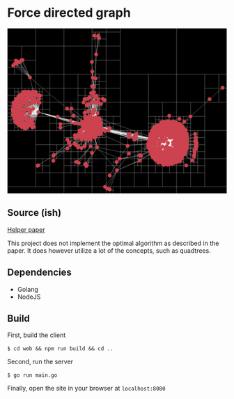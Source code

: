 # Force directed graph

![Example graph simulation](graph.png "example graph")

## Source (ish)
[Helper paper](https://www.researchgate.net/profile/Yifan-Hu-25/publication/235633159_Efficient_and_High_Quality_Force-Directed_Graph_Drawing/links/09e4151214090597a4000000/Efficient-and-High-Quality-Force-Directed-Graph-Drawing.pdf?origin=publication_detail&_tp=eyJjb250ZXh0Ijp7ImZpcnN0UGFnZSI6InB1YmxpY2F0aW9uIiwicGFnZSI6InB1YmxpY2F0aW9uRhttps://www.researchgate.net/profile/Yifan-Hu-25/publication/235633159_Efficient_and_High_Quality_Force-Directed_Graph_Drawing/links/09e4151214090597a4000000/Efficient-and-High-Quality-Force-Directed-Graph-Drawing.pdf?origin=publication_detail&_tp=eyJjb250ZXh0Ijp7ImZpcnN0UGFnZSI6InB1YmxpY2F0aW9uIiwicGFnZSI6InB1YmxpY2F0aWhttps://www.researchgate.net/profile/Yifan-Hu-25/publication/235633159_Efficient_and_High_Quality_Force-Directed_Graph_Drawing/links/09e4151214090597a4000000/Efficient-and-High-Quality-Force-Directed-Graph-Drawing.pdf?origin=publication_detail&_tp=eyJjb250ZXh0Ijp7ImZpcnN0UGFnZSI6InB1YmxpY2F0aW9uIiwicGFnZSI6InB1YmxpY2F0aW9uRG93bmxvYWQiLCJwcmV2aW91c1BhZ2UiOiJwdWJsahttps://www.researchgate.net/profile/Yifan-Hu-25/publication/235633159_Efficient_and_High_Quality_Force-Directed_Graph_Drawing/links/09e4151214090597a4000000/Efficient-and-High-Quality-Force-Directed-Graph-Drawing.pdf?origin=publication_detail&_tp=eyJjb250ZXh0Ijp7ImZpcnN0UGFnZSI6InB1YmxpY2F0aW9uIiwicGFnZSI6InB1YmxpY2F0aW9uRG93bmxvYWQiLCJwcmV2aW91c1BhZ2UiOiJwdWJsaWNhdGlvbiJ9fQ)

This project does not implement the optimal algorithm as described in the paper. It does however utilize a lot of the concepts, such as quadtrees.

## Dependencies
- Golang
- NodeJS

## Build
First, build the client
```
$ cd web && npm run build && cd ..
```
Second, run the server
```
$ go run main.go
```
Finally, open the site in your browser at `localhost:8080`

